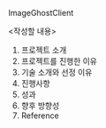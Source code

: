 ImageGhostClient 

<작성할 내용>
1. 프로젝트 소개
2. 프로젝트를 진행한 이유
3. 기술 소개와 선정 이유
4. 진행사항
5. 성과
6. 향후 방향성
7. Reference 
